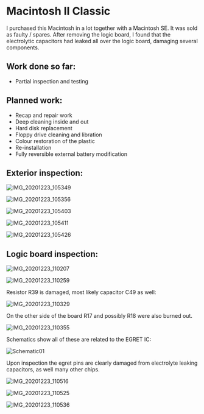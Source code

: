 # Macintosh II Classic

I purchased this Macintosh in a lot together with a Macintosh SE. It was sold as faulty / spares. After removing the logic board, I found that the electrolytic capacitors had leaked all over the logic board, damaging several components.

## Work done so far: 

* Partial inspection and testing

## Planned work: 

* Recap and repair work
* Deep cleaning inside and out
* Hard disk replacement
* Floppy drive cleaning and libration
* Colour restoration of the plastic
* Re-installation
* Fully reversible external battery modification

## Exterior inspection:

![IMG_20201223_105349](IMG_20201223_105349.jpg)

![IMG_20201223_105356](IMG_20201223_105356.jpg)

![IMG_20201223_105403](IMG_20201223_105403.jpg)

![IMG_20201223_105411](IMG_20201223_105411.jpg)

![IMG_20201223_105426](IMG_20201223_105426.jpg)

## Logic board inspection:

![IMG_20201223_110207](IMG_20201223_110207.jpg)

![IMG_20201223_110259](IMG_20201223_110259.jpg)

Resistor R39 is damaged, most likely capacitor C49 as well: 

![IMG_20201223_110329](IMG_20201223_110329.jpg)

On the other side of the board R17 and possibly R18 were also burned out.

![IMG_20201223_110355](IMG_20201223_110355.jpg)

Schematics show all of these are related to the EGRET IC:

![Schematic01](Schematic01.png)

Upon inspection the egret pins are clearly damaged from electrolyte leaking capacitors, as well many other chips.

![IMG_20201223_110516](IMG_20201223_110516.jpg)

![IMG_20201223_110525](IMG_20201223_110525.jpg)

![IMG_20201223_110536](IMG_20201223_110536.jpg)
